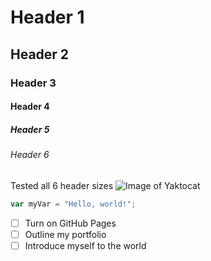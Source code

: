# Header 1 
## Header 2
### Header 3
#### Header 4
##### Header 5
###### Header 6
Tested all 6 header sizes
![Image of Yaktocat](https://octodex.github.com/images/yaktocat.png)
``` javascript
var myVar = "Hello, world!";
```
- [ ] Turn on GitHub Pages
- [ ] Outline my portfolio
- [ ] Introduce myself to the world
